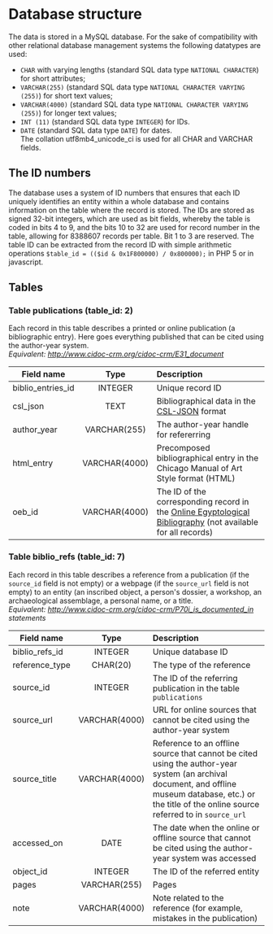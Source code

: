 # Database structure
The data is stored in a MySQL database. For the sake of compatibility with other relational database management systems the following datatypes are used:
* `CHAR` with varying lengths (standard SQL data type `NATIONAL CHARACTER`) for short attributes;
* `VARCHAR(255)` (standard SQL data type `NATIONAL CHARACTER VARYING (255)`) for short text values;
* `VARCHAR(4000)` (standard SQL data type `NATIONAL CHARACTER VARYING (255)`) for longer text values;
* `INT (11)` (standard SQL data type `INTEGER`) for IDs.  
* `DATE` (standard SQL data type `DATE`) for dates.  
The collation utf8mb4_unicode_ci is used for all CHAR and VARCHAR fields.

## The ID numbers
The database uses a system of ID numbers that ensures that each ID uniquely identifies an entity within a whole database and contains information on the table where the record is stored.
The IDs are stored as signed 32-bit integers, which are used as bit fields, whereby the table is coded in bits 4 to 9, and the bits 10 to 32 are used for record number in the table, allowing for 8388607
 records per table. Bit 1 to 3 are reserved. The table ID can be extracted from the record ID with simple arithmetic operations    `$table_id = (($id & 0x1F800000) / 0x800000);` in PHP 5 or in javascript.

## Tables

### Table **publications** (table_id: 2)  
Each record in this table describes a printed or online publication (a bibliographic entry). Here goes everything published that can be cited using the author-year system.   
*Equivalent: <http://www.cidoc-crm.org/cidoc-crm/E31_document>*  

| Field name | Type | Description |
| --- | :---: | :--- |
| biblio_entries_id | INTEGER | Unique record ID |
| csl_json | TEXT | Bibliographical data in the [CSL-JSON](https://github.com/citation-style-language/schema/blob/master/csl-data.json) format |
| author_year | VARCHAR(255) | The author-year handle for refererring |
| html_entry | VARCHAR(4000) | Precomposed bibliographical entry in the Chicago Manual of Art Style format (HTML) |
| oeb_id | VARCHAR(4000) | The ID of the corresponding record in the [Online Egyptological Bibliography](http://oeb.griffith.ox.ac.uk/) (not available for all records) |


### Table **biblio_refs** (table_id: 7)  
Each record in this table describes a reference from a publication (if the `source_id` field is not empty)
or a webpage (if the `source_url` field is not empty) to an entity (an inscribed object, a person's dossier, 
a workshop, an archaeological assemblage, a personal name, or a title.   
*Equivalent: <http://www.cidoc-crm.org/cidoc-crm/P70i_is_documented_in> statements*  

| Field name     | Type | Description |
| ---            | :---: | :--- |
| biblio_refs_id | INTEGER | Unique database ID |
| reference_type | CHAR(20) | The type of the reference |
| source_id      | INTEGER | The ID of the referring publication in the table `publications` |
| source_url     | VARCHAR(4000) | URL for online sources that cannot be cited using the author-year system |
| source_title   | VARCHAR(4000) | Reference to an offline source that cannot be cited using the author-year system (an archival document, and offline museum database, etc.) or the title of the online source referred to in `source_url` |
| accessed_on    | DATE | The date when the online or offline source that cannot be cited using the author-year system was accessed |
| object_id      | INTEGER | The ID of the referred entity |
| pages          | VARCHAR(255) | Pages |
| note           | VARCHAR(4000) | Note related to the reference (for example, mistakes in the publication)
